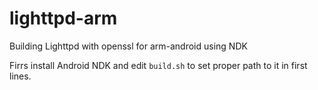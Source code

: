 # lighttpd-arm
Building Lighttpd with openssl for arm-android using NDK

Firrs install Android NDK and edit `build.sh` to set proper path to it in first lines.
